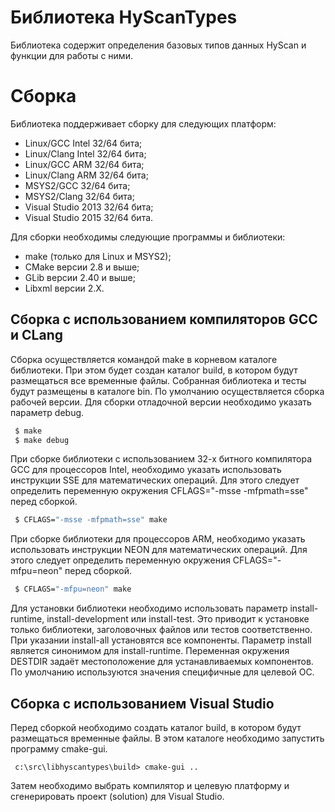 # Библиотека HyScanTypes

Библиотека содержит определения базовых типов данных HyScan и функции для
работы с ними.

# Сборка

Библиотека поддерживает сборку для следующих платформ:

- Linux/GCC Intel 32/64 бита;
- Linux/Clang Intel 32/64 бита;
- Linux/GCC ARM 32/64 бита;
- Linux/Clang ARM 32/64 бита;
- MSYS2/GCC 32/64 бита;
- MSYS2/Clang 32/64 бита;
- Visual Studio 2013 32/64 бита;
- Visual Studio 2015 32/64 бита.

Для сборки необходимы следующие программы и библиотеки:

- make (только для Linux и MSYS2);
- CMake версии 2.8 и выше;
- GLib версии 2.40 и выше;
- Libxml версии 2.X.

## Сборка с использованием компиляторов GCC и CLang

Сборка осуществляется командой make в корневом каталоге библиотеки. При
этом будет создан каталог build, в котором будут размещаться все временные
файлы. Собранная библиотека и тесты будут размещены в каталоге bin. По
умолчанию осуществляется сборка рабочей версии. Для сборки отладочной
версии необходимо указать параметр debug.

```bash
 $ make
 $ make debug
```

При сборке библиотеки с использованием 32-х битного компилятора GCC для
процессоров Intel, необходимо указать использовать инструкции SSE для
математических операций. Для этого следует определить переменную окружения
CFLAGS="-msse -mfpmath=sse" перед сборкой.

```bash
 $ CFLAGS="-msse -mfpmath=sse" make
```

При сборке библиотеки для процессоров ARM, необходимо указать использовать
инструкции NEON для математических операций. Для этого следует определить
переменную окружения CFLAGS="-mfpu=neon" перед сборкой.

```bash
 $ CFLAGS="-mfpu=neon" make
```

Для установки библиотеки необходимо использовать параметр install-runtime,
install-development или install-test. Это приводит к установке только
библиотеки, заголовочных файлов или тестов соответственно. При указании
install-all установятся все компоненты. Параметр install является синонимом
для install-runtime. Переменная окружения DESTDIR задаёт местоположение
для устанавливаемых компонентов. По умолчанию используются значения
специфичные для целевой ОС.

## Сборка с использованием Visual Studio

Перед сборкой необходимо создать каталог build, в котором будут размещаться
временные файлы. В этом каталоге необходимо запустить программу cmake-gui.

```
 c:\src\libhyscantypes\build> cmake-gui ..
```

Затем необходимо выбрать компилятор и целевую платформу и сгенерировать
проект (solution) для Visual Studio. 
